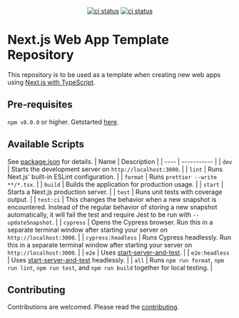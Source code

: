 <p align="center">
  <a href="https://github.com/crs-k/next-web-app-template/actions"><img alt="ci status" src="https://github.com/crs-k/next-web-app-template/actions/workflows/ci.yml/badge.svg"></a>
  <a href="https://github.com/crs-k/next-web-app-template/actions"><img alt="ci status" src="https://github.com/crs-k/next-web-app-template/actions/workflows/codeql-analysis.yml/badge.svg"></a>
</p>

# Next.js Web App Template Repository

This repository is to be used as a template when creating new web apps using [Next.js with TypeScript](https://github.com/vercel/next.js/blob/canary/docs/basic-features/typescript.md).

## Pre-requisites
`npm v8.0.0` or higher. Getstarted [here](https://www.npmjs.com/).

## Available Scripts
See [package.json](https://github.com/crs-k/next-web-app-template/blob/add-cypress/package.json) for details.
| Name | Description |
| ---- | ----------- |
| `dev` | Starts the development server on `http://localhost:3000`. |
| `lint` | Runs Next.js' built-in ESLint configuration. |
| `format` | Runs `prettier --write **/*.tsx`. |
| `build` | Builds the application for production usage. |
| `start` | Starts a Next.js production server. |
| `test` | Runs unit tests with coverage output. |
| `test:ci` | This changes the behavior when a new snapshot is encountered. Instead of the regular behavior of storing a new snapshot automatically, it will fail the test and require Jest to be run with `--updateSnapshot`. |
| `cypress` | Opens the Cypress browser. Run this in a separate terminal window after starting your server on `http://localhost:3000`. |
| `cypress:headless` | Runs Cypress headlessly. Run this in a separate terminal window after starting your server on `http://localhost:3000`. |
| `e2e` | Uses [start-server-and-test](https://www.npmjs.com/package/start-server-and-test). |
| `e2e:headless` | Uses [start-server-and-test](https://www.npmjs.com/package/start-server-and-test) headlessly. |
| `all` | Runs `npm run format`, `npm run lint`, `npm run test`, and `npm run build` together for local testing. |

## Contributing
Contributions are welcomed. Please read the [contributing](https://github.com/crs-k/next-web-app-template/blob/main/CONTRIBUTING.md).

